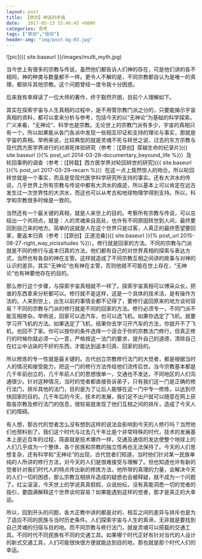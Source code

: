 ```yaml
---
layout: post
title: 【原创】神话的矛盾
date:   2017-05-13 15:46:45 +0800
categories: 思考
tags: ["原创","信仰"]
header-img: "img/post-bg-03.jpg"
---
```


![pic]({{ site.baseurl }}/images/multi_myth.jpg)<br>

当今世上有很多的宗教与传说，虽然他们都告诉人们神的存在，可是他们讲的各不相同，神的种类与数量都不一样。更令人不解的是，不同宗教都自认为是唯一的真理，都排斥其他宗教。这个问题曾经一度令我十分困惑。

后来我有幸拜读了一位大师的著作，终于豁然开朗，目前个人理解如下。

其实在探索宇宙与人生真相的过程中，是不用管宗教门派之分的，只要能揭示宇宙真相的资料，都可以拿来分析与参考，包括今天的以“无神论”为基础的科学探索。广义来看，“无神论”、科学也是宗教。无论世上的宗教门派有多少，宇宙的真相只有一个。所以如果能从各门各派中发现一些相互印证和支持的理论与事实，那就是宇宙的真相。举例来说，比较典型的就是灵魂不死与转世之说，过去的东方宗教与现代西方医学界进行的对濒死体验研究（参考：[【原创】穿越生命的纪录片]({{ site.baseurl }}{% post_url 2014-03-28-documentary_beyound_life %})）及轮回事例的调查（参考：[【转载】西方医学界对轮回转世的研究]({{ site.baseurl }}{% post_url 2017-03-29-recarn %})）在这一点上竟然惊人的吻合。所以轮回转世就是一个事实，而且是受现代医学科学研究所支持的事实。还有大洪水的传说，几乎世界上所有宗教与传说中都有大洪水的痕迹，所以基本上可以肯定在远古发生过一次世界性的大洪水，而这也可以从考古和地球物理学得到支持。所以，科学和宗教很多时候是一致的。

当然还有一个最关键的真相，就是人来世上的目的。考察所有宗教与传说，可以总结出一个共同点，就是：人的灵魂来自高处，也许有不同原因转世到人间，最终要回到自己来的地方。简单的说就是人在这个世界只是过客，人真正的最终愿望要回家，要返本归真（参考：[【原创】正道沧桑]({{ site.baseurl }}{% post_url 2015-08-27-right_way_vicissitudes %})）。修行就是回家的方法。不同的宗教与门派就是不同的修行与返本归真的方法，他们都有自己的对世界真相的探索与表达方式，当然也有各自的神在主管。这样就造成了不同宗教互相之间讲的故事与对神的认识的差异。其实“无神论”也有神在主管，否则他就不可能在世上存在，“无神论”也有神要他存在的目的。

那么修行这个步骤，与探索宇宙真相就不一样了。探索宇宙真相可以博采众长，把谁的东西拿来分析都可以。修行就不是这样，这是一个具体的技术活，是有操作方法的。人来到世上，出生以前的事情全都不记得了，要修行返回原来的地方谈何容易？不同的宗教与门派的修行就是不同的回家的方法。修行必须专一，不同门派不能互相掺杂。举例说，回家可以选汽车，也可以选飞机。如果你选定了飞机，就要学习开飞机的方法。如果选定了飞机，结果你去学习开汽车的方法，你就开不了飞机，也回不了家。你可以按你的条件选择一个适合于你的宗教法门修行，但真正修行的时候你就必须一心一意，严格按这一法门的要求，提升自己的道德，清除自己在红尘中沾染的不好的东西，才能达到返本归真、回家的目的。

所以修炼的专一性就是最关键的。古代创立宗教修行法门的大觉者，都是根据当时人的情况和接受能力，把这一门的修行方法传给他们流传后世。当今宗教基本都是几千年前创立的，几千年前人们的思想很单一，交通也不发达，不同地区的人们沟通很少。针对这种情况，当时的觉者都直接告诉弟子，只有我们这一门是正确的修行法门，排斥其他的法门，目的是为了让后人能够在这一门中专一修炼，以达到尽快回家的目的。几千年后的今天，技术的发展，我们足不出户就可以随意在网上获取各宗教及修行法门的信息，很轻易就发现了他们互相之间的排斥，造成了今天人们的障碍。

有人想，那古代的觉者怎么没有想到这样的说法会影响到今天的人修行吗？当然他们也预料到了。我们这个时代与过去几千年比是个非常特殊的时代，技术的发展基本上是近百年的过程，简直就是技术爆炸一样，交通及通信的发达使整个地球上的人们几乎成为一个整体，各个民族和宗教的独立性再也无法保持了。今天的人们思想复杂，还有科学和“无神论”的出现，古代觉者们知道，当时他们针对某一民族单纯的人所讲的修行方法，对今天的人们是很难接受与理解了。但也知道也许有新的觉者针对我们时代人的特点传出新的修炼方法，他所带的真理的力量，会解决今天的人们一切的困惑，那么宗教互相排斥造成的疑惑也会被释疑，就不成为一个问题了。红尘滚滚，今天世上的学说真真假假，众说纷纭，没有真能洞悉一切的觉者的指引，要圆满解释这个世界谈何容易？如果能遇到这样的觉者，那才是真正的大幸运。

所以，回到开头的问题，各大正教中讲的都是对的，相互之间的差异与排斥也是为了适应不同的民族与当时历史条件。人们探索宇宙与人生的真谛，无非就是要找到自己灵魂的归宿与目的地。而不同宗教与修行法门，就是灵魂可以搭载的交通工具。不同时代不同民族有不同的交通工具。如果哪个时代正好有针对当代的人设计的新式交通工具，人们可能很快很方便就能达到目的地，那也就是那个时代人们的幸运。
